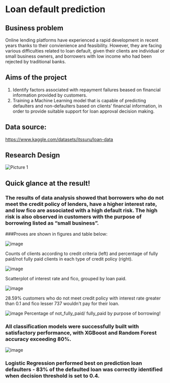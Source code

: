 # Loan default prediction
## Business problem
Online lending platforms have experienced a rapid development in recent years thanks to their convienience and feasibility. However, they are facing various difficulties related to loan default, given their clients are individual or small business owners, and borrowers with low income who had been rejected by traditional banks.
## Aims of the project
1. Identify factors associated with repayment failures beased on financial information provided by customers.
2. Training a Machine Learning model that is capable of  predicting defaulters and non-defaulters based on clients’ financial information, in order to provide suitable support for loan approval decision making.
## Data source: 
  https://www.kaggle.com/datasets/itssuru/loan-data
## Research Design
![Picture 1](https://user-images.githubusercontent.com/76152416/216819237-f17af206-40ad-4c72-8b96-dfd17be255ad.png)
## Quick glance at the result!

### The results of data analysis showed that borrowers who do not meet the credit policy of lenders, have a higher interest rate, and low fico are associated with a high default risk. The high risk is also observed in customers with the purpose of borrowing listed as “small business”. 
###Proves are shown in figures and table below:

 	 
  ![image](https://user-images.githubusercontent.com/76152416/216822264-faf4cf9f-a184-4e43-b14a-c0e3381a2a56.png) 

Counts of clients according to credit criteria (left) and percentage of fully paid/not fully paid clients in each type of credit policy (right).


  ![image](https://user-images.githubusercontent.com/76152416/216821393-260b819d-e11a-41d0-8485-b997b453d850.png)

Scatterplot of interest rate and fico, grouped by loan paid.


  ![image](https://user-images.githubusercontent.com/76152416/216821608-cbabb110-fcd2-496c-8f59-1db3132c7d9e.png) 

28.59% customers who do not meet credit policy with interest rate greater than 0.1 and fico lesser 737 wouldn't pay for their loan.


  ![image](https://user-images.githubusercontent.com/76152416/216821858-467e77b0-c63f-4ecc-8669-d320207529e7.png)
Percentage of not_fully_paid/ fully_paid by purpose of borrowing!


### All classification models were successfully built with satisfactory performance, with XGBoost and Random Forest accuracy exceeding 80%. 

  ![image](https://user-images.githubusercontent.com/76152416/216821955-6f2beb84-6236-4fc8-b6d1-4b34f2a8daa0.png)


### Logistic Regression performed best on prediction loan defaulters - 83%  of the defaulted loan was correctly identified when decision threshold is set to 0.4.
